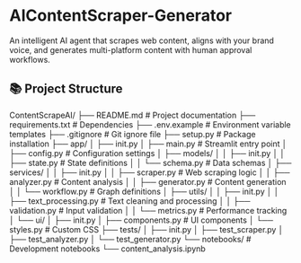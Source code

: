 # AIContentScraper-Generator
An intelligent AI agent that scrapes web content, aligns with your brand voice, and generates multi-platform content with human approval workflows.

## 📚 Project Structure

ContentScrapeAI/
├── README.md # Project documentation
├── requirements.txt # Dependencies
├── .env.example # Environment variable templates
├── .gitignore # Git ignore file
├── setup.py # Package installation
├── app/
│ ├── init.py
│ ├── main.py # Streamlit entry point
│ ├── config.py # Configuration settings
│ ├── models/
│ │ ├── init.py
│ │ ├── state.py # State definitions
│ │ └── schema.py # Data schemas
│ ├── services/
│ │ ├── init.py
│ │ ├── scraper.py # Web scraping logic
│ │ ├── analyzer.py # Content analysis
│ │ ├── generator.py # Content generation
│ │ └── workflow.py # Graph definitions
│ ├── utils/
│ │ ├── init.py
│ │ ├── text_processing.py # Text cleaning and processing
│ │ ├── validation.py # Input validation
│ │ └── metrics.py # Performance tracking
│ └── ui/
│ ├── init.py
│ ├── components.py # UI components
│ └── styles.py # Custom CSS
├── tests/
│ ├── init.py
│ ├── test_scraper.py
│ ├── test_analyzer.py
│ └── test_generator.py
└── notebooks/ # Development notebooks
└── content_analysis.ipynb
